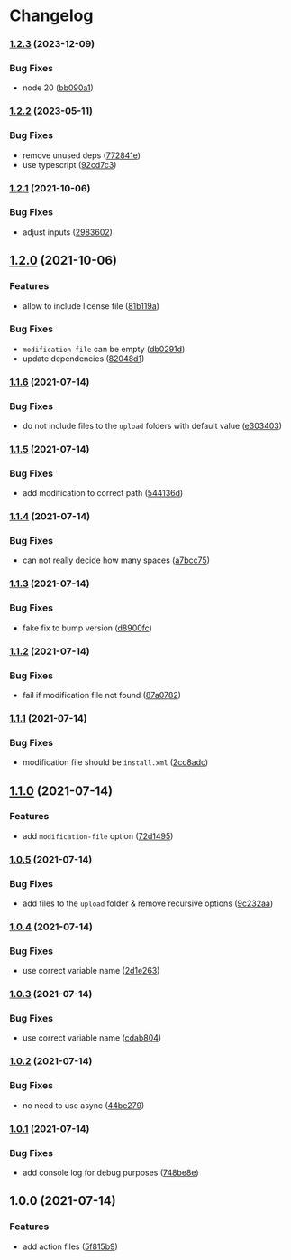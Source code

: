 # Changelog

### [1.2.3](https://www.github.com/brokeyourbike/prepare-opencart-module-action/compare/v1.2.2...v1.2.3) (2023-12-09)


### Bug Fixes

* node 20 ([bb090a1](https://www.github.com/brokeyourbike/prepare-opencart-module-action/commit/bb090a16b8c0e704853b4f80562210ccbd65dafe))

### [1.2.2](https://www.github.com/brokeyourbike/prepare-opencart-module-action/compare/v1.2.1...v1.2.2) (2023-05-11)


### Bug Fixes

* remove unused deps ([772841e](https://www.github.com/brokeyourbike/prepare-opencart-module-action/commit/772841e31ef4206f6e3064a99d7738ccfc713de9))
* use typescript ([92cd7c3](https://www.github.com/brokeyourbike/prepare-opencart-module-action/commit/92cd7c3966a50254c4dfa8014f866a912aa341b6))

### [1.2.1](https://www.github.com/brokeyourbike/prepare-opencart-module-action/compare/v1.2.0...v1.2.1) (2021-10-06)


### Bug Fixes

* adjust inputs ([2983602](https://www.github.com/brokeyourbike/prepare-opencart-module-action/commit/29836023ca7b84d7e05dd36646d4c3b15a5c0897))

## [1.2.0](https://www.github.com/brokeyourbike/prepare-opencart-module-action/compare/v1.1.6...v1.2.0) (2021-10-06)


### Features

* allow to include license file ([81b119a](https://www.github.com/brokeyourbike/prepare-opencart-module-action/commit/81b119ae7f43ddd467deadbbb97af9b05b442c15))


### Bug Fixes

* `modification-file` can be empty ([db0291d](https://www.github.com/brokeyourbike/prepare-opencart-module-action/commit/db0291d851a78845903f2b8ffc7d6686c477cd42))
* update dependencies ([82048d1](https://www.github.com/brokeyourbike/prepare-opencart-module-action/commit/82048d1bdae615ca755e7fe75e0ca10b1e4e94a3))

### [1.1.6](https://www.github.com/brokeyourbike/prepare-opencart-module-action/compare/v1.1.5...v1.1.6) (2021-07-14)


### Bug Fixes

* do not include files to the `upload` folders with default value ([e303403](https://www.github.com/brokeyourbike/prepare-opencart-module-action/commit/e303403a8135a5c90d7459d153dfd5e537186062))

### [1.1.5](https://www.github.com/brokeyourbike/prepare-opencart-module-action/compare/v1.1.4...v1.1.5) (2021-07-14)


### Bug Fixes

* add modification to correct path ([544136d](https://www.github.com/brokeyourbike/prepare-opencart-module-action/commit/544136d0b1efd28efd0b02ec67069c46aa58d2ea))

### [1.1.4](https://www.github.com/brokeyourbike/prepare-opencart-module-action/compare/v1.1.3...v1.1.4) (2021-07-14)


### Bug Fixes

* can not really decide how many spaces ([a7bcc75](https://www.github.com/brokeyourbike/prepare-opencart-module-action/commit/a7bcc750ba10dcaea27645ecc4402eb555ff73af))

### [1.1.3](https://www.github.com/brokeyourbike/prepare-opencart-module-action/compare/v1.1.2...v1.1.3) (2021-07-14)


### Bug Fixes

* fake fix to bump version ([d8900fc](https://www.github.com/brokeyourbike/prepare-opencart-module-action/commit/d8900fc964ea62434098c965cb4b36c7f4a60063))

### [1.1.2](https://www.github.com/brokeyourbike/prepare-opencart-module-action/compare/v1.1.1...v1.1.2) (2021-07-14)


### Bug Fixes

* fail if modification file not found ([87a0782](https://www.github.com/brokeyourbike/prepare-opencart-module-action/commit/87a0782153fac8920f4bd9f2ec215a16a0158f18))

### [1.1.1](https://www.github.com/brokeyourbike/action-release-opencart-module/compare/v1.1.0...v1.1.1) (2021-07-14)


### Bug Fixes

* modification file should be `install.xml` ([2cc8adc](https://www.github.com/brokeyourbike/action-release-opencart-module/commit/2cc8adca50708b321304145a9e8bed75f1271ff9))

## [1.1.0](https://www.github.com/brokeyourbike/action-release-opencart-module/compare/v1.0.5...v1.1.0) (2021-07-14)


### Features

* add `modification-file` option ([72d1495](https://www.github.com/brokeyourbike/action-release-opencart-module/commit/72d1495e5e7d36e49bb02b752cf32714854b3749))

### [1.0.5](https://www.github.com/brokeyourbike/action-release-opencart-module/compare/v1.0.4...v1.0.5) (2021-07-14)


### Bug Fixes

* add files to the `upload` folder & remove recursive options ([9c232aa](https://www.github.com/brokeyourbike/action-release-opencart-module/commit/9c232aa21ddab6cb8d565e172346a94da6d4a13b))

### [1.0.4](https://www.github.com/brokeyourbike/action-release-opencart-module/compare/v1.0.3...v1.0.4) (2021-07-14)


### Bug Fixes

* use correct variable name ([2d1e263](https://www.github.com/brokeyourbike/action-release-opencart-module/commit/2d1e2639544413e80661964965e6bbb9c8e0c4d3))

### [1.0.3](https://www.github.com/brokeyourbike/action-release-opencart-module/compare/v1.0.2...v1.0.3) (2021-07-14)


### Bug Fixes

* use correct variable name ([cdab804](https://www.github.com/brokeyourbike/action-release-opencart-module/commit/cdab804539501fa907defb9d9dbf1b1be703e8fb))

### [1.0.2](https://www.github.com/brokeyourbike/action-release-opencart-module/compare/v1.0.1...v1.0.2) (2021-07-14)


### Bug Fixes

* no need to use async ([44be279](https://www.github.com/brokeyourbike/action-release-opencart-module/commit/44be279c44c136a3694306efd84b525ad4d33cb0))

### [1.0.1](https://www.github.com/brokeyourbike/action-release-opencart-module/compare/v1.0.0...v1.0.1) (2021-07-14)


### Bug Fixes

* add console log for debug purposes ([748be8e](https://www.github.com/brokeyourbike/action-release-opencart-module/commit/748be8ea154650f2f3f67695bbddb3691597e185))

## 1.0.0 (2021-07-14)


### Features

* add action files ([5f815b9](https://www.github.com/brokeyourbike/action-release-opencart-module/commit/5f815b91868a7c8d776e03652ea783ba110a72a9))

